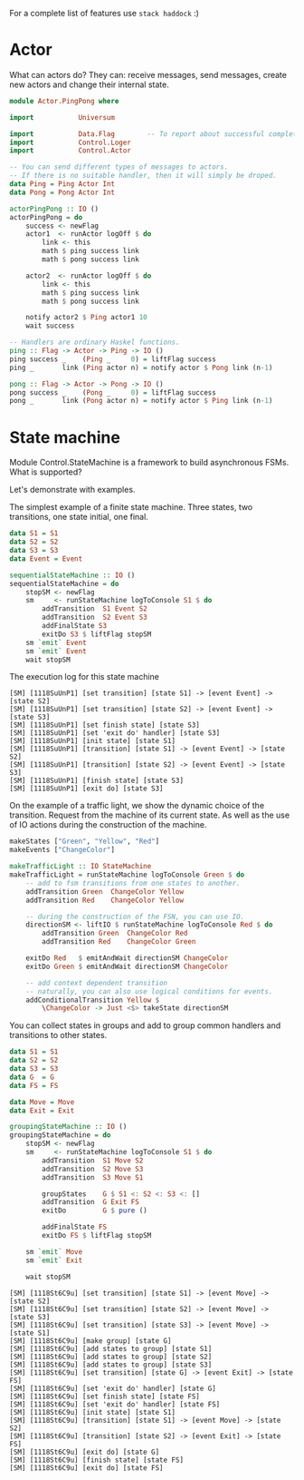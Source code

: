 For a complete list of features use `stack haddock` :) 

# Actor

What can actors do? They can: receive messages, send messages, create new actors and change their internal state.

```haskell
module Actor.PingPong where

import           Universum

import           Data.Flag        -- To report about successful completion.
import           Control.Loger
import           Control.Actor

-- You can send different types of messages to actors.
-- If there is no suitable handler, then it will simply be droped.
data Ping = Ping Actor Int
data Pong = Pong Actor Int

actorPingPong :: IO ()
actorPingPong = do
    success <- newFlag
    actor1  <- runActor logOff $ do
        link <- this
        math $ ping success link
        math $ pong success link

    actor2  <- runActor logOff $ do
        link <- this
        math $ ping success link
        math $ pong success link

    notify actor2 $ Ping actor1 10
    wait success

-- Handlers are ordinary Haskel functions.
ping :: Flag -> Actor -> Ping -> IO ()
ping success _    (Ping _     0) = liftFlag success
ping _       link (Ping actor n) = notify actor $ Pong link (n-1)

pong :: Flag -> Actor -> Pong -> IO ()
pong success _    (Pong _     0) = liftFlag success
pong _       link (Pong actor n) = notify actor $ Ping link (n-1)

```

# State machine

Module Control.StateMachine is a framework to build asynchronous FSMs. What is supported?

Let's demonstrate with examples.

The simplest example of a finite state machine. Three states, two transitions, one state initial, one final.

```haskell
data S1 = S1
data S2 = S2
data S3 = S3
data Event = Event

sequentialStateMachine :: IO ()
sequentialStateMachine = do
    stopSM <- newFlag
    sm     <- runStateMachine logToConsole S1 $ do
        addTransition  S1 Event S2
        addTransition  S2 Event S3
        addFinalState S3
        exitDo S3 $ liftFlag stopSM
    sm `emit` Event
    sm `emit` Event
    wait stopSM
```

The execution log for this state machine

```
[SM] [1118SuUnP1] [set transition] [state S1] -> [event Event] -> [state S2]
[SM] [1118SuUnP1] [set transition] [state S2] -> [event Event] -> [state S3]
[SM] [1118SuUnP1] [set finish state] [state S3]
[SM] [1118SuUnP1] [set 'exit do' handler] [state S3]
[SM] [1118SuUnP1] [init state] [state S1]
[SM] [1118SuUnP1] [transition] [state S1] -> [event Event] -> [state S2]
[SM] [1118SuUnP1] [transition] [state S2] -> [event Event] -> [state S3]
[SM] [1118SuUnP1] [finish state] [state S3]
[SM] [1118SuUnP1] [exit do] [state S3]
```

On the example of a traffic light, we show the dynamic choice of the transition.
Request from the machine of its current state.
As well as the use of IO actions during the construction of the machine.

```haskell
makeStates ["Green", "Yellow", "Red"]
makeEvents ["ChangeColor"]

makeTrafficLight :: IO StateMachine
makeTrafficLight = runStateMachine logToConsole Green $ do
    -- add to fsm transitions from one states to another.
    addTransition Green  ChangeColor Yellow
    addTransition Red    ChangeColor Yellow

    -- during the construction of the FSN, you can use IO.
    directionSM <- liftIO $ runStateMachine logToConsole Red $ do
        addTransition Green  ChangeColor Red
        addTransition Red    ChangeColor Green

    exitDo Red   $ emitAndWait directionSM ChangeColor
    exitDo Green $ emitAndWait directionSM ChangeColor

    -- add context dependent transition
    -- naturally, you can also use logical conditions for events.
    addConditionalTransition Yellow $
        \ChangeColor -> Just <$> takeState directionSM
```

You can collect states in groups and add to group common handlers and transitions to other states.

```haskell
data S1 = S1
data S2 = S2
data S3 = S3
data G  = G
data FS = FS

data Move = Move
data Exit = Exit

groupingStateMachine :: IO ()
groupingStateMachine = do
    stopSM <- newFlag
    sm     <- runStateMachine logToConsole S1 $ do
        addTransition  S1 Move S2
        addTransition  S2 Move S3
        addTransition  S3 Move S1

        groupStates    G $ S1 <: S2 <: S3 <: []
        addTransition  G Exit FS
        exitDo         G $ pure ()

        addFinalState FS
        exitDo FS $ liftFlag stopSM

    sm `emit` Move
    sm `emit` Exit

    wait stopSM
```

```
[SM] [1118St6C9u] [set transition] [state S1] -> [event Move] -> [state S2]
[SM] [1118St6C9u] [set transition] [state S2] -> [event Move] -> [state S3]
[SM] [1118St6C9u] [set transition] [state S3] -> [event Move] -> [state S1]
[SM] [1118St6C9u] [make group] [state G]
[SM] [1118St6C9u] [add states to group] [state S1]
[SM] [1118St6C9u] [add states to group] [state S2]
[SM] [1118St6C9u] [add states to group] [state S3]
[SM] [1118St6C9u] [set transition] [state G] -> [event Exit] -> [state FS]
[SM] [1118St6C9u] [set 'exit do' handler] [state G]
[SM] [1118St6C9u] [set finish state] [state FS]
[SM] [1118St6C9u] [set 'exit do' handler] [state FS]
[SM] [1118St6C9u] [init state] [state S1]
[SM] [1118St6C9u] [transition] [state S1] -> [event Move] -> [state S2]
[SM] [1118St6C9u] [transition] [state S2] -> [event Exit] -> [state FS]
[SM] [1118St6C9u] [exit do] [state G]
[SM] [1118St6C9u] [finish state] [state FS]
[SM] [1118St6C9u] [exit do] [state FS]
```